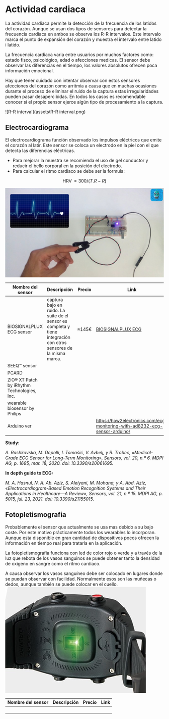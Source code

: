 # Actividad cardiaca

La actividad cardiaca permite la detección de la frecuencia de los latidos del corazón. Aunque se usan dos tipos de sensores para detectar la frecuencia cardiaca en ambos se observa los R-R intervalos. Este intervalo marca el punto de expansión del corazón y muestra el intervalo entre latido i latido.

La frecuencia cardiaca varia entre usuarios por muchos factores como: estado fisco, psicológico, edad o afecciones medicas. El sensor debe observar las diferencias en el tiempo, los valores absolutos ofrecen poca información emocional.

Hay que tener cuidado con intentar observar con estos sensores afecciones del corazón como arritmia a causa que en muchas ocasiones durante el proceso de eliminar el ruido de la captura estas irregularidades pueden pasar desapercibidas. En todos los casos es recomendable conocer si el propio sensor ejerce algún tipo de procesamiento a la captura.



![R-R interval](assets\R-R interval.png)

## Electrocardiograma

El electrocardiograma función observado los impulsos eléctricos que emite el corazón al latir. Este sensor se coloca un electrodo en la piel con el que detecta las diferencias eléctricas.

* Para mejorar la muestra se recomienda el uso de gel conductor y reducir el bello corporal en la posición del electrodo.
* Para calcular el ritmo cardiaco se debe ser la formula:

$$
\operatorname{HRV} =300/(T.R-R)
$$

![electrocardiograma](assets\electrocardiograma.jpg)


| Nombre del sensor                           | Descripción                                                  | Precio | Link                                                         |
| ------------------------------------------- | ------------------------------------------------------------ | ------ | ------------------------------------------------------------ |
| BIOSIGNALPLUX ECG sensor                    | captura bajo en ruido. La suite de el sensor es completa y tiene integración con otros sensores de la misma marca. | ≈145€  | [BIOSIGNALPLUX ECG](https://www.pluxbiosignals.com/products/electrocardiography-ecg-sensor-1?variant=40878955200703) |
| SEEQ™ sensor                                |                                                              |        |                                                              |
| PCARD                                       |                                                              |        |                                                              |
| ZIO® XT Patch by iRhythm Technologies, Inc. |                                                              |        |                                                              |
| wearable biosensor by Philips               |                                                              |        |                                                              |
| Arduino ver                                 |                                                              |        | https://how2electronics.com/ecg-monitoring-with-ad8232-ecg-sensor-arduino/ |

**Study:**

*A. Rashkovska, M. Depolli, I. Tomašić, V. Avbelj, y R. Trobec, «Medical-Grade ECG Sensor for Long-Term Monitoring», Sensors, vol. 20, n.º 6. MDPI AG, p. 1695, mar. 18, 2020. doi: 10.3390/s20061695.*

**In depth guide to ECG:**

*M. A. Hasnul, N. A. Ab. Aziz, S. Alelyani, M. Mohana, y A. Abd. Aziz, «Electrocardiogram-Based Emotion Recognition Systems and Their Applications in Healthcare—A Review», Sensors, vol. 21, n.º 15. MDPI AG, p. 5015, jul. 23, 2021. doi: 10.3390/s21155015.*

## Fotopletismografia

Probablemente el sensor que actualmente se usa mas debido a su bajo coste. Por este motivo prácticamente todos los wearables lo incorporan. Aunque esta disponible en gran cantidad de dispositivos pocos ofrecen la información en tiempo real para tratarla en la aplicación.

La fotopletismografia funciona con led de color rojo o verde y a través de la luz que rebota de los vasos sanguinos se puede obtener tanto la densidad de oxigeno en sangre como el ritmo cardiaco.

A causa observar los vasos sanguíneo debe ser colocado en lugares donde se puedan observar con facilidad. Normalmente esos son las muñecas o dedos, aunque también se puede colocar en el cuello.![fotopletismografia](assets\fotopletismografia.jpg)


| Nombre del sensor | Descripción | Precio | Link |
| ----------------- | ----------- | ------ | ---- |
|                   |             |        |      |
|                   |             |        |      |
|                   |             |        |      |
|                   |             |        |      |
